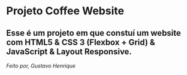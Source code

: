 # Projeto Coffee Website 
Esse é um projeto em que constuí um website com HTML5 & CSS 3 (Flexbox + Grid) & JavaScript & Layout Responsive.
---
*Feito por, Gustavo Henrique*